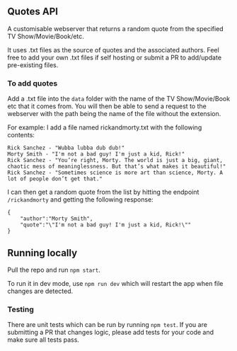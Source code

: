 ## Quotes API

A customisable webserver that returns a random quote from the specified TV Show/Movie/Book/etc.

It uses .txt files as the source of quotes and the associated authors. Feel free to add your own .txt files if self hosting or 
submit a PR to add/update pre-existing files.


### To add quotes
Add a .txt file into the `data` folder with the name of the TV Show/Movie/Book etc that it comes from. You will then be able to
send a request to the webserver with the path being the name of the file without the extension. 

For example:
I add a file named rickandmorty.txt with the following contents:
```
Rick Sanchez - "Wubba lubba dub dub!"
Morty Smith - "I'm not a bad guy! I'm just a kid, Rick!"
Rick Sanchez - "You’re right, Morty. The world is just a big, giant, chaotic mess of meaninglessness. But that’s what makes it beautiful!"
Rick Sanchez - "Sometimes science is more art than science, Morty. A lot of people don’t get that."
```

I can then get a random quote from the list by hitting the endpoint `/rickandmorty` and getting the following response:
```
{
    "author":"Morty Smith",
    "quote":"\"I'm not a bad guy! I'm just a kid, Rick!\""
}
```

## Running locally
Pull the repo and run `npm start`.

To run it in dev mode, use `npm run dev` which will restart the app when file changes are detected.

### Testing
There are unit tests which can be run by running `npm test`. If you are submitting a PR that changes logic, please add tests 
for your code and make sure all tests pass.
